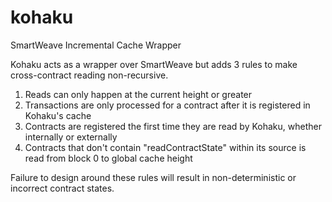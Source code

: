 # kohaku

SmartWeave Incremental Cache Wrapper

Kohaku acts as a wrapper over SmartWeave but adds 3 rules to make cross-contract reading non-recursive.

1. Reads can only happen at the current height or greater
2. Transactions are only processed for a contract after it is registered in Kohaku's cache
3. Contracts are registered the first time they are read by Kohaku, whether internally or externally
4. Contracts that don't contain "readContractState" within its source is read from block 0 to global cache height

Failure to design around these rules will result in non-deterministic or incorrect contract states.
